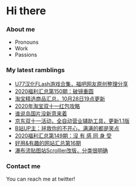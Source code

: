 # Hi there 

### About me
- Pronouns
- Work
- Passions 

### My latest ramblings
<!-- BLOGPOSTS:START -->
- [U77汉化FLash游戏合集，福吧网友原创整理分享](https://fuliba2020.net/u77-game.html)
- [2020福利汇总第150期：破镜重圆](https://fuliba2020.net/2020150.html)
- [淘宝精选商品汇总，10月28日19点更新](https://fuliba2020.net/99.html)
- [2020年淘宝双十一红包攻略](https://fuliba2020.net/20201111.html)
- [谁说岛国片没新意来着](https://fuliba2020.net/sdmu-750.html)
- [京东双十一活动，全自动营业辅助工具，更新1.1版](https://fuliba2020.net/auto-business.html)
- [B站UP主：拯救你的不开心，满满的都是笑点](https://fuliba2020.net/gaoxiao.html)
- [2020福利汇总第149期：沒 有 感 同 身 受](https://fuliba2020.net/2020149.html)
- [好用&有趣的网站汇总第16期](https://fuliba2020.net/website16.html)
- [瀑布流贴图站Scrolller改版，分类很明确](https://fuliba2020.net/scrolller.html)
<!-- BLOGPOSTS:END -->

### Contact me
You can reach me at twitter!
